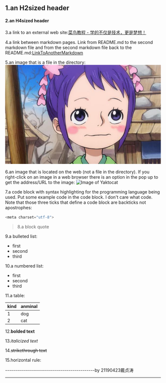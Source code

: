 ## 1.an H2sized header

#### 2.an H4sized header

3.a link to an external web site:[菜鸟教程 - 学的不仅是技术，更是梦想！](https://www.runoob.com/)

4.a link between markdown pages. Link from README.md to the second markdown file and from the second markdown file back to the README.md:[LinkToAnotherMarkdown](AnotherMarkdown.md)

5.an image that is a file in the directory:
![Image of Picture](小玉2.jpeg)

6.an image that is located on the web (not a file in the directory). If you right-click on an image in a web browser there is an option in the pop up to get the address/URL to the image:
![Image of Yaktocat](https://img1.baidu.com/it/u=2024938331,635570908&fm=253&fmt=auto&app=138&f=JPG?w=640&h=421)

7.a code block with syntax highlighting for the programming language being used. Put some example code in the code block. I don't care what code. Note that those three ticks that define a code block are backticks not apostrophes:
```javascript
<meta charset="utf-8">
```
> 8.a block quote

9.a bulleted list:
* first
* second
* third

10.a numbered list:
- first
- second
- third

11.a table:

| kind   |anminal|
| ------ | ------ |
| 1      | dog  |
| 2      | cat   |

12.**bolded text**

13.*italicized text*

14.~~strikethrough text~~

15.horizontal rule:




---------------------------------------------by 21190423戴贞涛
***
